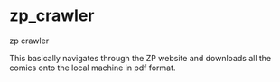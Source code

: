 # zp_crawler
zp crawler

This basically navigates through the ZP website and downloads all the comics onto the local machine in pdf format. 
